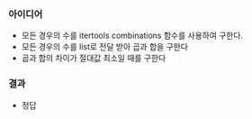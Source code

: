 ### 아이디어
  - 모든 경우의 수를 itertools combinations 함수를 사용하여 구한다.
  - 모든 경우의 수를 list로 전달 받아 곱과 합을 구한다
  - 곱과 합의 차이가 절대값 최소일 때를 구한다
  
### 결과
  - 정답
